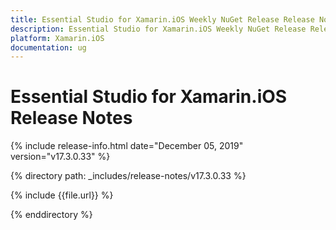 ```yaml
---
title: Essential Studio for Xamarin.iOS Weekly NuGet Release Release Notes  
description: Essential Studio for Xamarin.iOS Weekly NuGet Release Release Notes  
platform: Xamarin.iOS
documentation: ug
---
```


# Essential Studio for Xamarin.iOS  Release Notes  

{% include release-info.html date="December 05, 2019"  version="v17.3.0.33" %} 


{% directory path: _includes/release-notes/v17.3.0.33 %}

{% include {{file.url}} %}

{% enddirectory %}